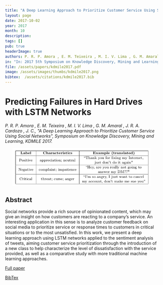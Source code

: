 ```yaml
---
title: "A Deep Learning Approach to Prioritize Customer Service Using Social Networks"
layout: page
date: 2017-10-02
year: 2017
month: 10
description:
tags: []
pub: true
headerImage: true
authors: P. R. P. Amora , E. M. Teixeira , M. I. V. Lima , G. M. Amaral , J. R. A. Cardozo , J. C. Machado
in: "In: 2017 5th Symposium on Knowledge Discovery, Mining and Learning"
file: /assets/papers/kdmile2017.pdf
image: /assets/images/thumbs/kdmile2017.png
bibtex:  /assets/citations/kdmile2017.bib
---
```


# Predicting Failures in Hard Drives with LSTM Networks

*P. R. P. Amora , E. M. Teixeira , M. I. V. Lima , G. M. Amaral , J. R. A. Cardozo , J. C., "A Deep Learning Approach to Prioritize Customer Service Using Social Networks",  Symposium on Knowledge Discovery, Mining and Learning, KDMILE 2017.*

<center><img src="/assets/images/thumbs/kdmile2017.png" style="width: 90%;" /></center>

## Abstract
Social networks provide a rich source of opinionated content, which may give an insight on how customers
are reacting to a company’s service. An interesting application in this sense is to analyze customer feedback on social media to prioritize service or response times to customers in critical situations or to the most unsatisﬁed. In this work, we present a deep learning approach using LSTM networks applied to the sentiment analysis of tweets, aiming customer service prioritization through the introduction of a new class to help characterize the level of dissatisfaction with the service provided, as well as a comparative study with more traditional machine learning approaches. 


[Full paper](/assets/papers/kdmile2017.pdf)

[BibTex](/assets/citations/kdmile2017.bib) 
